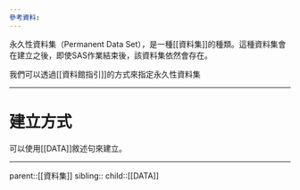 ```yaml
---
參考資料:
---
```

永久性資料集（Permanent Data Set），是一種[[資料集]]的種類。這種資料集會在建立之後，即使SAS作業結束後，該資料集依然會存在。

我們可以透過[[資料館指引]]的方式來指定永久性資料集
- - -
# 建立方式
可以使用[[DATA]]敘述句來建立。
- - -
parent::[[資料集]]
sibling::
child::[[DATA]]